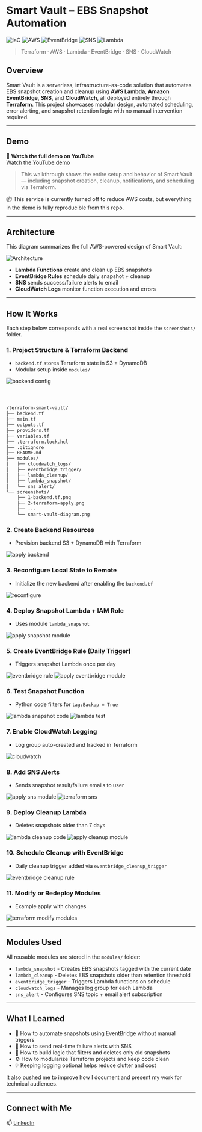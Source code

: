 # Smart Vault – EBS Snapshot Automation

![IaC](https://img.shields.io/badge/IaC-Terraform-7B42BC?style=for-the-badge&logo=terraform)
![AWS](https://img.shields.io/badge/Cloud-AWS-232F3E?style=for-the-badge&logo=amazonaws)
![EventBridge](https://img.shields.io/badge/AWS%20EventBridge-Scheduler-FF4F8B?style=for-the-badge&logo=amazonaws)
![SNS](https://img.shields.io/badge/AWS%20SNS-Notifications-F29111?style=for-the-badge&logo=amazonaws)
![Lambda](https://img.shields.io/badge/AWS%20Lambda-Serverless-F58536?style=for-the-badge&logo=awslambda)

> Terraform · AWS · Lambda · EventBridge · SNS · CloudWatch

## Overview
Smart Vault is a serverless, infrastructure-as-code solution that automates EBS snapshot creation and cleanup using **AWS Lambda**, **Amazon EventBridge**, **SNS**, and **CloudWatch**, all deployed entirely through **Terraform**. This project showcases modular design, automated scheduling, error alerting, and snapshot retention logic with no manual intervention required.

---

## Demo

🎥 **Watch the full demo on YouTube**  
[Watch the YouTube demo](https://www.youtube.com/watch?v=YOUR_VIDEO_ID)


> This walkthrough shows the entire setup and behavior of Smart Vault — including snapshot creation, cleanup, notifications, and scheduling via Terraform.

📦 This service is currently turned off to reduce AWS costs, but everything in the demo is fully reproducible from this repo.

---

## Architecture
This diagram summarizes the full AWS-powered design of Smart Vault:

![Architecture](./screenshots/smart-vault-diagram.png)

- **Lambda Functions** create and clean up EBS snapshots
- **EventBridge Rules** schedule daily snapshot + cleanup
- **SNS** sends success/failure alerts to email
- **CloudWatch Logs** monitor function execution and errors

---

## How It Works
Each step below corresponds with a real screenshot inside the `screenshots/` folder.

### 1. Project Structure & Terraform Backend
- `backend.tf` stores Terraform state in S3 + DynamoDB
- Modular setup inside `modules/`

![backend config](./screenshots/1-backend.tf.png)

```markdown



/terraform-smart-vault/
├── backend.tf
├── main.tf
├── outputs.tf
├── providers.tf
├── variables.tf
├── .terraform.lock.hcl
├── .gitignore
├── README.md
├── modules/
│   ├── cloudwatch_logs/
│   ├── eventbridge_trigger/
│   ├── lambda_cleanup/
│   ├── lambda_snapshot/
│   └── sns_alert/
└── screenshots/
    ├── 1-backend.tf.png
    ├── 2-terraform-apply.png
    ├── ...
    └── smart-vault-diagram.png
```

### 2. Create Backend Resources
- Provision backend S3 + DynamoDB with Terraform

![apply backend](./screenshots/2-terraform-apply.png)

### 3. Reconfigure Local State to Remote
- Initialize the new backend after enabling the `backend.tf`

![reconfigure](./screenshots/2-terraform-apply-reconfigure.png)

### 4. Deploy Snapshot Lambda + IAM Role
- Uses module `lambda_snapshot`

![apply snapshot module](./screenshots/4-terraform-apply-lambda-module.png)

### 5. Create EventBridge Rule (Daily Trigger)
- Triggers snapshot Lambda once per day

![eventbridge rule](./screenshots/5-eventbridge-rule.png)
![apply eventbridge module](./screenshots/5-terraform-apply-eventbridge.png)

### 6. Test Snapshot Function
- Python code filters for `tag:Backup = True`

![lambda snapshot code](./screenshots/manual-trigger-lambda-snapshot.png)
![lambda test](./screenshots/5-Lambda-Test.png)

### 7. Enable CloudWatch Logging
- Log group auto-created and tracked in Terraform

![cloudwatch](./screenshots/6-cloudwatch.png)

### 8. Add SNS Alerts
- Sends snapshot result/failure emails to user

![apply sns module](./screenshots/7-terraform-apply-sns.png)
![terraform sns](./screenshots/terraform-apply-SNS.png)

### 9. Deploy Cleanup Lambda
- Deletes snapshots older than 7 days

![lambda cleanup code](./screenshots/manual-trigger-lambda-cleanup.png)
![apply cleanup module](./screenshots/8-lambda-cleanup.png)

### 10. Schedule Cleanup with EventBridge
- Daily cleanup trigger added via `eventbridge_cleanup_trigger`

![eventbridge cleanup rule](./screenshots/9-eventbridge_cleanup.png)

### 11. Modify or Redeploy Modules
- Example apply with changes

![terraform modify modules](./screenshots/terraform-apply-SNS.png)

---

## Modules Used
All reusable modules are stored in the `modules/` folder:

- `lambda_snapshot` - Creates EBS snapshots tagged with the current date
- `lambda_cleanup` - Deletes EBS snapshots older than retention threshold
- `eventbridge_trigger` - Triggers Lambda functions on schedule
- `cloudwatch_logs` - Manages log group for each Lambda
- `sns_alert` - Configures SNS topic + email alert subscription

---

## What I Learned
- 📅 How to automate snapshots using EventBridge without manual triggers
- 💬 How to send real-time failure alerts with SNS
- 🧼 How to build logic that filters and deletes only old snapshots
- ⚙️ How to modularize Terraform projects and keep code clean
- 💡 Keeping logging optional helps reduce clutter and cost

It also pushed me to improve how I document and present my work for technical audiences.


---

## Connect with Me

📫 [LinkedIn](https://www.linkedin.com/in/franc-kevin-v-07108b111/)